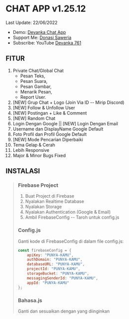 # CHAT APP v1.25.12
Last Update: 22/06/2022
- Demo: [Devanka Chat App](https://dvnkz-messenger.netlify.app/)
- Support Me: [Donasi Saweria](https://saweria.co/nexuscraft)
- Subscribe: YouTube [Devanka 761](https://www.youtube.com/c/RG761)
## FITUR
1. Private Chat/Global Chat
    - Pesan Teks,
    - Pesan Suara,
    - Pesan Gambar,
    - Menarik Pesan,
    - Report User.
2. [NEW] Grup Chat + Logo (Join Via ID -- Mirip Discord)
3. [NEW] Follow & Unfollow User
4. [NEW] Postingan + Like & Comment
5. [NEW] Random Chat
6. Login Dengan Google || [NEW] Login Dengan Email
7. Username dan DisplayName Google Default
8. Foto Profil dan Profil Google Default
9. [NEW] Mode Pencarian Diperbaiki
10. Tema Gelap & Cerah
11. Lebih Responsive
12. Major & Minor Bugs Fixed
## INSTALASI
> ### Firebase Project
> 1. Buat Project di Firebase
> 2. Nyalakan Realtime Database
> 3. Nyalakan Storage
> 4. Nyalakan Authentication (Google & Email)
> 5. Ambil FirebaseConfig -- Taroh untuk config.js
> ### Config.js
> Ganti kode di FirebaseConfig di dalam file config.js:
> ```javascript
> const firebaseConfig = {
>     apiKey: "PUNYA-KAMU",
>     authDomain: "PUNYA-KAMU",
>     databaseURL: "PUNYA-KAMU",
>     projectId: "PUNYA-KAMU",
>     storageBucket: "PUNYA-KAMU",
>     messagingSenderId: "PUNYA-KAMU",
>     appId: "PUNYA-KAMU"
> };
> ```
> ### Bahasa.js
> Ganti dan sesuaikan dengan yang diinginkan
